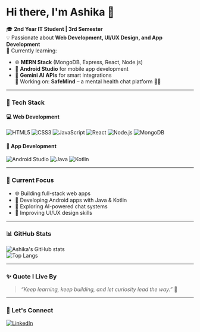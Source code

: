 # Hi there, I'm Ashika 👋  

🎓 **2nd Year IT Student | 3rd Semester**  
💡 Passionate about **Web Development, UI/UX Design, and App Development**  
🌱 Currently learning:
- 🌐 **MERN Stack** (MongoDB, Express, React, Node.js)
- 📱 **Android Studio** for mobile app development
- 🤖 **Gemini AI APIs** for smart integrations  
💬 Working on: **SafeMind** – a mental health chat platform 🧠💬  

---

### 🚀 **Tech Stack**
#### 💻 Web Development  
![HTML5](https://img.shields.io/badge/HTML5-E34F26?style=for-the-badge&logo=html5&logoColor=white)
![CSS3](https://img.shields.io/badge/CSS3-1572B6?style=for-the-badge&logo=css3&logoColor=white)
![JavaScript](https://img.shields.io/badge/JavaScript-F7DF1E?style=for-the-badge&logo=javascript&logoColor=black)
![React](https://img.shields.io/badge/React-20232A?style=for-the-badge&logo=react&logoColor=61DAFB)
![Node.js](https://img.shields.io/badge/Node.js-43853D?style=for-the-badge&logo=node.js&logoColor=white)
![MongoDB](https://img.shields.io/badge/MongoDB-4EA94B?style=for-the-badge&logo=mongodb&logoColor=white)

#### 📱 App Development  
![Android Studio](https://img.shields.io/badge/Android_Studio-3DDC84?style=for-the-badge&logo=android-studio&logoColor=white)
![Java](https://img.shields.io/badge/Java-ED8B00?style=for-the-badge&logo=openjdk&logoColor=white)
![Kotlin](https://img.shields.io/badge/Kotlin-7F52FF?style=for-the-badge&logo=kotlin&logoColor=white)

---

### 🧩 **Current Focus**
- 🌐 Building full-stack web apps  
- 📱 Developing Android apps with Java & Kotlin  
- 🧠 Exploring AI-powered chat systems  
- 🎨 Improving UI/UX design skills  

---

### 📊 **GitHub Stats**
![Ashika's GitHub stats](https://github-readme-stats.vercel.app/api?username=ASHIKA1304&show_icons=true&theme=radical)  
![Top Langs](https://github-readme-stats.vercel.app/api/top-langs/?username=AshikaTR&layout=compact&theme=radical)

---

### ✨ **Quote I Live By**
> *“Keep learning, keep building, and let curiosity lead the way.”* 🌱

---

### 🌸 **Let's Connect**
[![LinkedIn](https://img.shields.io/badge/LinkedIn-0A66C2?style=for-the-badge&logo=linkedin&logoColor=white)](https://www.linkedin.com/in/ashika-t-r-a4180132a)



